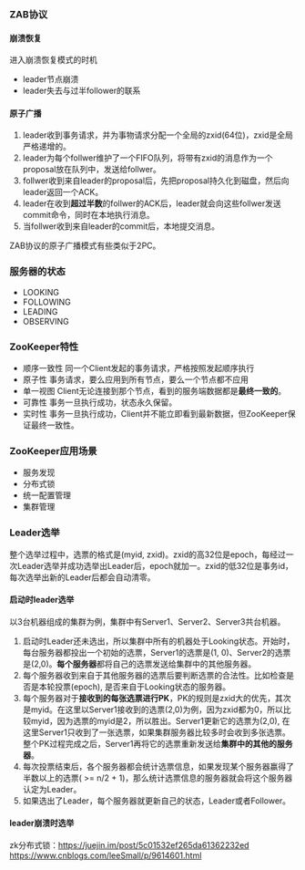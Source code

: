 ### ZAB协议

#### 崩溃恢复

进入崩溃恢复模式的时机

- leader节点崩溃
- leader失去与过半follower的联系

#### 原子广播

1. leader收到事务请求，并为事物请求分配一个全局的zxid(64位)，zxid是全局严格递增的。
2. leader为每个follwer维护了一个FIFO队列，将带有zxid的消息作为一个proposal放在队列中，发送给follwer。
3. follwer收到来自leader的proposal后，先把proposal持久化到磁盘，然后向leader返回一个ACK。
4. leader在收到**超过半数**的follwer的ACK后，leader就会向这些follwer发送commit命令，同时在本地执行消息。
5. 当follwer收到来自leader的commit后，本地提交消息。

ZAB协议的原子广播模式有些类似于2PC。

### 服务器的状态

- LOOKING
- FOLLOWING
- LEADING
- OBSERVING

### ZooKeeper特性

- 顺序一致性
  同一个Client发起的事务请求，严格按照发起顺序执行
- 原子性
  事务请求，要么应用到所有节点，要么一个节点都不应用
- 单一视图
  Client无论连接到那个节点，看到的服务端数据都是**最终一致的**。
- 可靠性
  事务一旦执行成功，状态永久保留。
- 实时性
  事务一旦执行成功，Client并不能立即看到最新数据，但ZooKeeper保证最终一致性。

### ZooKeeper应用场景

- 服务发现
- 分布式锁
- 统一配置管理
- 集群管理

### Leader选举

整个选举过程中，选票的格式是(myid, zxid)。zxid的高32位是epoch，每经过一次Leader选举并成功选举出Leader后，epoch就加一。zxid的低32位是事务id，每次选举出新的Leader后都会自动清零。

#### 启动时leader选举

以3台机器组成的集群为例，集群中有Server1、Server2、Server3共台机器。

1. 启动时Leader还未选出，所以集群中所有的机器处于Looking状态。开始时，每台服务器都投出一个初始的选票，Server1的选票是(1, 0)、Server2的选票是(2,0)。**每个服务器**都将自己的选票发送给集群中的其他服务器。
2. 每个服务器收到来自于其他服务器的选票后要判断选票的合法性。比如检查是否是本轮投票(epoch), 是否来自于Looking状态的服务器。
3. 每个服务器对于**接收到的每张选票进行PK**，PK的规则是zxid大的优先，其次是myid。在这里以Server1接收到的选票(2,0)为例，因为zxid都为0，所以比较myid，因为选票的myid是2，所以胜出。Server1更新它的选票为(2,0), 在这里Server1只收到了一张选票，如果集群服务器比较多时会收到多张选票。整个PK过程完成之后，Server1再将它的选票重新发送给**集群中的其他的服务器**。
4. 每次投票结束后，各个服务器都会统计选票信息，如果发现某个服务器赢得了半数以上的选票( >= n/2 + 1)，那么统计选票信息的服务器就会将这个服务器认定为Leader。
5. 如果选出了Leader，每个服务器就更新自己的状态，Leader或者Follower。

#### leader崩溃时选举

zk分布式锁：https://juejin.im/post/5c01532ef265da61362232ed
https://www.cnblogs.com/leeSmall/p/9614601.html